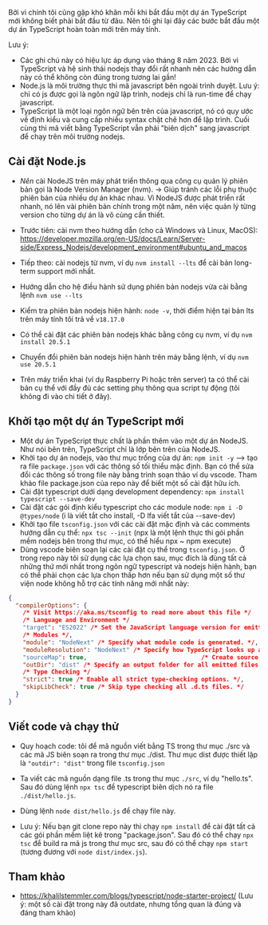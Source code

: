Bởi vì chính tôi cũng gặp khó khăn mỗi khi bắt đầu một dự án TypeScript mới không biết phải bắt đầu từ đâu. Nên tôi ghi lại đây các bước bắt đầu một dự án TypeScript hoàn toàn mới trên máy tính.

Lưu ý:

- Các ghi chú này có hiệu lực áp dụng vào tháng 8 năm 2023. Bởi vì TypeScript và hệ sinh thái nodejs thay đổi rất nhanh nên các hướng dẫn này có thể không còn đúng trong tương lai gần!
- Node.js là môi trường thực thi mã javascript bên ngoài trình duyệt. Lưu ý: chỉ có js được gọi là ngôn ngữ lập trình, nodejs chỉ là run-time để chạy javascript.
- TypeScript là một loại ngôn ngữ bên trên của javascript, nó có quy ước về định kiểu và cung cấp nhiều syntax chặt chẽ hơn để lập trình. Cuối cùng thì mã viết bằng TypeScript vẫn phải "biên dịch" sang javascript để chạy trên môi trường nodejs.

## Cài đặt Node.js

- _Nên_ cài NodeJS trên máy phát triển thông qua công cụ quản lý phiên bản gọi là Node Version Manager (nvm). → Giúp tránh các lỗi phụ thuộc phiên bản của nhiều dự án khác nhau. Vì NodeJS được phát triển rất nhanh, nó lên vài phiên bản chính trong một năm, nên việc quản lý từng version cho từng dự án là vô cùng cần thiết.
- Trước tiên: cài nvm theo hướng dẫn (cho cả Windows và Linux, MacOS): https://developer.mozilla.org/en-US/docs/Learn/Server-side/Express_Nodejs/development_environment#ubuntu_and_macos
- Tiếp theo: cài nodejs từ nvm, ví dụ `nvm install --lts` để cài bản long-term support mới nhất.
- Hướng dẫn cho hệ điều hành sử dụng phiên bản nodejs vừa cài bằng lệnh `nvm use --lts`
- Kiểm tra phiên bản nodejs hiện hành: `node -v`, thời điểm hiện tại bản lts trên máy tính tôi trả về `v18.17.0`
- Có thể cài đặt các phiên bản nodejs khác bằng công cụ nvm, ví dụ `nvm install 20.5.1`
- Chuyển đổi phiên bản nodejs hiện hành trên máy bằng lệnh, ví dụ `nvm use 20.5.1`

- Trên máy triển khai (ví dụ Raspberry Pi hoặc trên server) ta có thể cài bản cụ thể với đầy đủ các setting phụ thông qua script tự động (tôi không đi vào chi tiết ở đây).

## Khởi tạo một dự án TypeScript mới

- Một dự án TypeScript thực chất là phần thêm vào một dự án NodeJS. Như nói bên trên, TypeScript chỉ là lớp bên trên của NodeJS.
- Khởi tạo dự án nodejs, vào thư mục trống của dự án: `npm init -y` --> tạo ra file `package.json` với các thông số tối thiểu mặc định. Bạn có thể sửa đổi các thông số trong file này bằng trình soạn thảo ví dụ vscode. Tham khảo file package.json của repo này để biết một số cài đặt hữu ích.
- Cài đặt typescript dưới dạng development dependency: `npm install typescript --save-dev`
- Cài đặt các gói định kiểu typescript cho các module node: `npm i -D @types/node` (i là viết tắt cho install, -D lfa viết tắt của --save-dev)
- Khởi tạo file `tsconfig.json` với các cài đặt mặc định và các comments hướng dẫn cụ thể: `npx tsc --init` (npx là một lệnh thực thi gói phần mềm nodejs bên trong thư mục, có thể hiểu npx ~ npm execute)
- Dùng vscode biên soạn lại các cài đặt cụ thể trong `tsconfig.json`. Ở trong repo này tôi sử dụng các lựa chọn sau, mục đích là đùng tất cả những thứ mới nhất trong ngôn ngữ typescript và nodejs hiện hành, bạn có thể phải chọn các lựa chọn thấp hơn nếu bạn sử dụng một số thư viện node không hỗ trợ các tính năng mới nhất này:

```json
{
  "compilerOptions": {
    /* Visit https://aka.ms/tsconfig to read more about this file */
    /* Language and Environment */
    "target": "ES2022" /* Set the JavaScript language version for emitted 
    /* Modules */,
    "module": "NodeNext" /* Specify what module code is generated. */,
    "moduleResolution": "NodeNext" /* Specify how TypeScript looks up a file from a given 
    "sourceMap": true,                                /* Create source map files for emitted JavaScript files. */,
    "outDir": "dist" /* Specify an output folder for all emitted files. */,
    /* Type Checking */
    "strict": true /* Enable all strict type-checking options. */,
    "skipLibCheck": true /* Skip type checking all .d.ts files. */
  }
}
```

## Viết code và chạy thử

- Quy hoạch code: tôi để mã nguồn viết bằng TS trong thư mục ./src và các mã JS biên soạn ra trong thư mục ./dist. Thư mục dist được thiết lập là `"outdir": "dist"` trong file `tsconfig.json`
- Ta viết các mã nguồn dạng file .ts trong thư mục `./src`, ví dụ "hello.ts". Sau đó dùng lệnh `npx tsc` để typescript biên dịch nó ra file `./dist/hello.js`.
- Dùng lệnh `node dist/hello.js` để chạy file này.

- Lưu ý: Nếu bạn git clone repo này thì chạy `npm install` để cài đặt tất cả các gói phần mềm liệt kê trong "package.json". Sau đó có thể chạy `npx tsc` để build ra mã js trong thư mục src, sau đó có thể chạy `npm start` (tương đương với `node dist/index.js`).

## Tham khảo

- https://khalilstemmler.com/blogs/typescript/node-starter-project/ (Lưu ý: một số cài đặt trong này đã outdate, nhưng tổng quan là đúng và đáng tham khảo)
